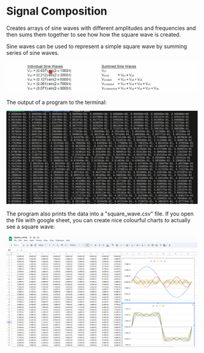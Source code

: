 # Signal Composition

Creates arrays of sine waves with different amplitudes and frequencies and then sums them together to see how how the square wave is created.

Sine waves can be used to represent a simple square wave by summing series of sine waves. 

![Alt text](<Screenshot from 2023-12-27 15-19-22.png>)

The output of a program to the terminal:

![Alt text](<Screenshot from 2023-12-27 15-04-12.png>)

The program also prints the data into a "square_wave.csv" file. If you open the file with google sheet, you can create nice colourful charts to actually see a square wave: 

![Alt text](<Screenshot from 2023-12-27 15-02-26.png>)

